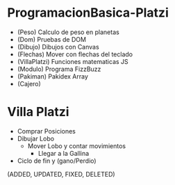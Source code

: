 # ProgramacionBasica-Platzi

- (Peso) Calculo de peso en planetas
- (Dom) Pruebas de DOM
- (Dibujo) Dibujos con Canvas
- (Flechas) Mover con flechas del teclado
- (VillaPlatzi) Funciones matematicas JS
- (Modulo) Programa FizzBuzz
- (Pakiman) Pakidex Array
- (Cajero)

# Villa Platzi
  - Comprar Posiciones
- Dibujar Lobo
  - Mover Lobo y contar movimientos
    - Llegar a la Gallina
- Ciclo de fin y (gano/Perdio)

(ADDED, UPDATED, FIXED, DELETED)
